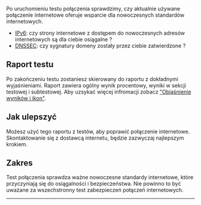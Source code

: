 Po uruchomieniu testu połączenia sprawdzimy, czy aktualnie używane połączenie internetowe oferuje wsparcie dla nowoczesnych standardów internetowych.

* [IPv6](/faqs/ipv6/): czy strony internetowe z dostępem do nowoczesnych adresów internetowych są dla ciebie osiągalne ?
* [DNSSEC](/faqs/dnssec/): czy sygnatury domeny zostały przez ciebie zatwierdzone ?

## Raport testu
Po zakończeniu testu zostaniesz skierowany do raportu z dokładnymi wyjaśnieniami. Raport zawiera ogólny wynik procentowy, wyniki w sekcji testowej i subtestowej. Aby uzsykać więcej infromacji zobacz ["Objaśnienie wyników i ikon"](/faqs/report/). 

## Jak ulepszyć
Możesz użyć tego raportu z testów, aby poprawić połączenie internetowe. Skontaktowanie się z dostawcą internetu, będzie zazwyczaj najlepszym krokiem.

## Zakres
Test połączenia sprawdza ważne nowoczesne standardy internetowe, które przyczyniają się do osiągalności i bezpieczeństwa. Nie powinno to być uważane za wszechstronny test zabezpieczeń połączeń internetowych.

---
